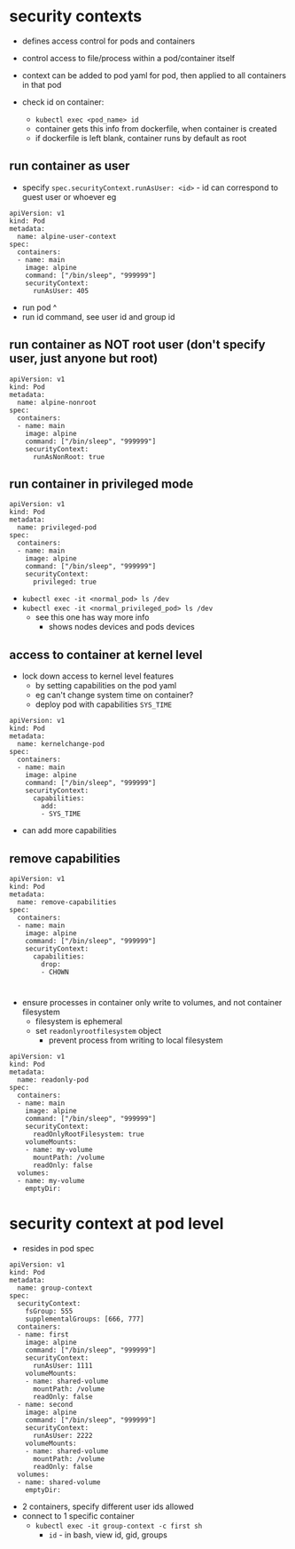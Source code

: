 # security contexts
- defines access control for pods and containers
- control access to file/process within a pod/container itself
- context can be added to pod yaml for pod, then applied to all containers in that pod

- check id on container:
    - `kubectl exec <pod_name> id`
    - container gets this info from dockerfile, when container is created
    - if dockerfile is left blank, container runs by default as root

## run container as user
- specify `spec.securityContext.runAsUser: <id>` - id can correspond to guest user or whoever
eg
```
apiVersion: v1
kind: Pod
metadata:
  name: alpine-user-context
spec:
  containers:
  - name: main
    image: alpine
    command: ["/bin/sleep", "999999"]
    securityContext:
      runAsUser: 405
```
- run pod ^
- run id command, see user id and group id

## run container as NOT root user (don't specify user, just anyone but root)
```
apiVersion: v1
kind: Pod
metadata:
  name: alpine-nonroot
spec:
  containers:
  - name: main
    image: alpine
    command: ["/bin/sleep", "999999"]
    securityContext:
      runAsNonRoot: true
```

## run container in privileged mode
```
apiVersion: v1
kind: Pod
metadata:
  name: privileged-pod
spec:
  containers:
  - name: main
    image: alpine
    command: ["/bin/sleep", "999999"]
    securityContext:
      privileged: true
```
- `kubectl exec -it <normal_pod> ls /dev`
- `kubectl exec -it <normal_privileged_pod> ls /dev`
    - see this one has way more info
        - shows nodes devices and pods devices

## access to container at kernel level
- lock down access to kernel level features
    - by setting capabilities on the pod yaml
    - eg can't change system time on container?
    - deploy pod with capabilities `SYS_TIME`
```
apiVersion: v1
kind: Pod
metadata:
  name: kernelchange-pod
spec:
  containers:
  - name: main
    image: alpine
    command: ["/bin/sleep", "999999"]
    securityContext:
      capabilities:
        add:
        - SYS_TIME
```
- can add more capabilities 

## remove capabilities
```
apiVersion: v1
kind: Pod
metadata:
  name: remove-capabilities
spec:
  containers:
  - name: main
    image: alpine
    command: ["/bin/sleep", "999999"]
    securityContext:
      capabilities:
        drop:
        - CHOWN
```

# 
- ensure processes in container only write to volumes, and not container filesystem
    - filesystem is ephemeral
    - set `readonlyrootfilesystem` object
        - prevent process from writing to local filesystem

```
apiVersion: v1
kind: Pod
metadata:
  name: readonly-pod
spec:
  containers:
  - name: main
    image: alpine
    command: ["/bin/sleep", "999999"]
    securityContext:
      readOnlyRootFilesystem: true
    volumeMounts:
    - name: my-volume
      mountPath: /volume
      readOnly: false
  volumes:
  - name: my-volume
    emptyDir:
```

# security context at pod level
- resides in pod spec
```
apiVersion: v1
kind: Pod
metadata:
  name: group-context
spec:
  securityContext:
    fsGroup: 555
    supplementalGroups: [666, 777]
  containers:
  - name: first
    image: alpine
    command: ["/bin/sleep", "999999"]
    securityContext:
      runAsUser: 1111
    volumeMounts:
    - name: shared-volume
      mountPath: /volume
      readOnly: false
  - name: second
    image: alpine
    command: ["/bin/sleep", "999999"]
    securityContext:
      runAsUser: 2222
    volumeMounts:
    - name: shared-volume
      mountPath: /volume
      readOnly: false
  volumes:
  - name: shared-volume
    emptyDir:
```
- 2 containers, specify different user ids allowed
- connect to 1 specific container
    - `kubectl exec -it group-context -c first sh`
        - `id` - in bash, view id, gid, groups